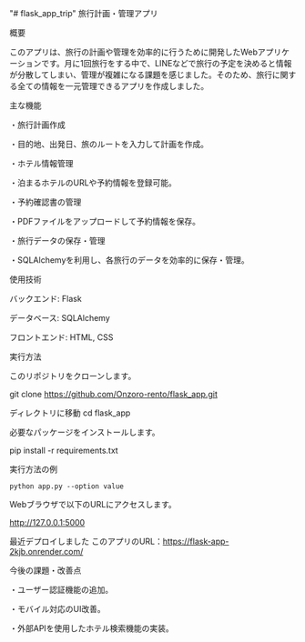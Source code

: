 "# flask_app_trip" 
旅行計画・管理アプリ

概要

このアプリは、旅行の計画や管理を効率的に行うために開発したWebアプリケーションです。月に1回旅行をする中で、LINEなどで旅行の予定を決めると情報が分散してしまい、管理が複雑になる課題を感じました。そのため、旅行に関する全ての情報を一元管理できるアプリを作成しました。

主な機能

・旅行計画作成

・目的地、出発日、旅のルートを入力して計画を作成。

・ホテル情報管理

・泊まるホテルのURLや予約情報を登録可能。

・予約確認書の管理

・PDFファイルをアップロードして予約情報を保存。

・旅行データの保存・管理

・SQLAlchemyを利用し、各旅行のデータを効率的に保存・管理。

使用技術

バックエンド: Flask

データベース: SQLAlchemy

フロントエンド: HTML, CSS


実行方法

このリポジトリをクローンします。

git clone https://github.com/Onzoro-rento/flask_app.git

ディレクトリに移動
cd flask_app

必要なパッケージをインストールします。

pip install -r requirements.txt

実行方法の例

```python app.py --option value```

Webブラウザで以下のURLにアクセスします。

http://127.0.0.1:5000

最近デプロイしました
このアプリのURL：https://flask-app-2kjb.onrender.com/

今後の課題・改善点

・ユーザー認証機能の追加。

・モバイル対応のUI改善。

・外部APIを使用したホテル検索機能の実装。



